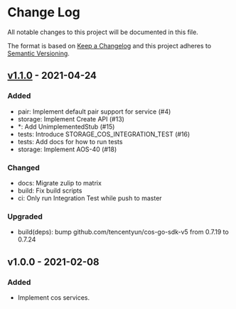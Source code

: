 # Change Log

All notable changes to this project will be documented in this file.

The format is based on [Keep a Changelog](https://keepachangelog.com/)
and this project adheres to [Semantic Versioning](https://semver.org/).

## [v1.1.0] - 2021-04-24

### Added

- pair: Implement default pair support for service (#4)
- storage: Implement Create API (#13)
- *: Add UnimplementedStub (#15)
- tests: Introduce STORAGE_COS_INTEGRATION_TEST (#16)
- tests: Add docs for how to run tests 
- storage: Implement AOS-40 (#18)

### Changed

- docs: Migrate zulip to matrix
- build: Fix build scripts
- ci: Only run Integration Test while push to master

### Upgraded

- build(deps): bump github.com/tencentyun/cos-go-sdk-v5 from 0.7.19 to 0.7.24

## v1.0.0 - 2021-02-08

### Added

- Implement cos services.

[v1.1.0]: https://github.com/aos-dev/go-service-cos/compare/v1.0.0...v1.1.0
